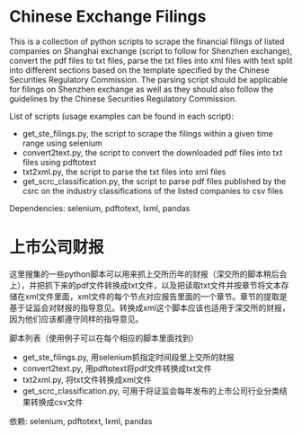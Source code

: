 # Chinese Exchange Filings

This is a collection of python scripts to scrape the financial filings of listed companies on Shanghai exchange (script to follow for Shenzhen exchange), convert the pdf files to txt files, parse the txt files into xml files with text split into different sections based on the template specified by the Chinese Securities Regulatory Commission. The parsing script should be applicable for filings on Shenzhen exchange as well as they should also follow the guidelines by the Chinese Securities Regulatory Commission.

List of scripts (usage examples can be found in each script):
- get_ste_filings.py, the script to scrape the filings within a given time range using selenium
- convert2text.py, the script to convert the downloaded pdf files into txt files using pdftotext
- txt2xml.py, the script to parse the txt files into xml files
- get_scrc_classification.py, the script to parse pdf files published by the csrc on the industry classifications of the listed companies
to csv files

Dependencies:
selenium, pdftotext, lxml, pandas

# 上市公司财报

这里搜集的一些python脚本可以用来抓上交所历年的财报（深交所的脚本稍后会上），并把抓下来的pdf文件转换成txt文件，以及把读取txt文件并按章节将文本存储在xml文件里面，xml文件的每个节点对应报告里面的一个章节。章节的提取是基于证监会对财报的指导意见。转换成xml这个脚本应该也适用于深交所的财报，因为他们应该都遵守同样的指导意见。

脚本列表（使用例子可以在每个相应的脚本里面找到）
- get_ste_filings.py, 用selenium抓指定时间段里上交所的财报
- convert2text.py, 用pdftotext将pdf文件转换成txt文件
- txt2xml.py, 将txt文件转换成xml文件
- get_scrc_classification.py, 可用于将证监会每年发布的上市公司行业分类结果转换成csv文件


依赖:
selenium, pdftotext, lxml, pandas
